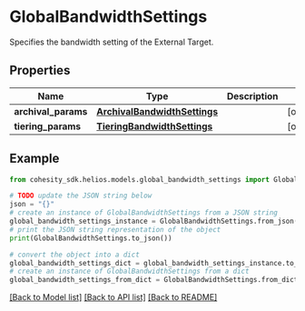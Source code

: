 # GlobalBandwidthSettings

Specifies the bandwidth setting of the External Target.

## Properties

Name | Type | Description | Notes
------------ | ------------- | ------------- | -------------
**archival_params** | [**ArchivalBandwidthSettings**](ArchivalBandwidthSettings.md) |  | [optional] 
**tiering_params** | [**TieringBandwidthSettings**](TieringBandwidthSettings.md) |  | [optional] 

## Example

```python
from cohesity_sdk.helios.models.global_bandwidth_settings import GlobalBandwidthSettings

# TODO update the JSON string below
json = "{}"
# create an instance of GlobalBandwidthSettings from a JSON string
global_bandwidth_settings_instance = GlobalBandwidthSettings.from_json(json)
# print the JSON string representation of the object
print(GlobalBandwidthSettings.to_json())

# convert the object into a dict
global_bandwidth_settings_dict = global_bandwidth_settings_instance.to_dict()
# create an instance of GlobalBandwidthSettings from a dict
global_bandwidth_settings_from_dict = GlobalBandwidthSettings.from_dict(global_bandwidth_settings_dict)
```
[[Back to Model list]](../README.md#documentation-for-models) [[Back to API list]](../README.md#documentation-for-api-endpoints) [[Back to README]](../README.md)


